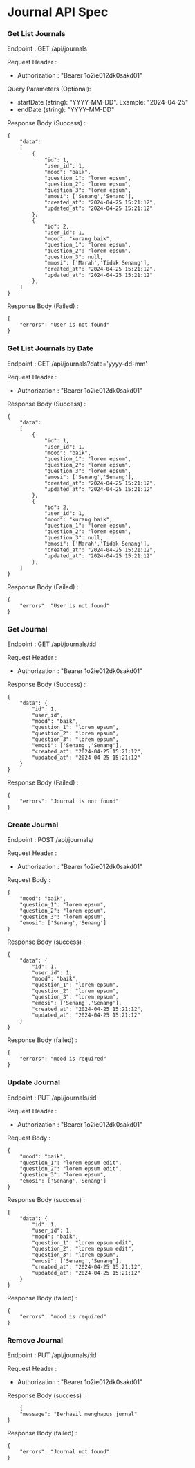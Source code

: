 # Journal API Spec

### Get List Journals

Endpoint : GET /api/journals

Request Header :

- Authorization : "Bearer 1o2ie012dk0sakd01"

Query Parameters (Optional):

- startDate (string): "YYYY-MM-DD". Example: "2024-04-25"
- endDate (string): "YYYY-MM-DD"

Response Body (Success) :

```
{
	"data": 
	[
		{
			"id": 1,
			"user_id": 1,
			"mood": "baik",
			"question_1": "lorem epsum",
			"question_2": "lorem epsum",
			"question_3": "lorem epsum",
			"emosi": ['Senang','Senang'],
			"created_at": "2024-04-25 15:21:12",
			"updated_at": "2024-04-25 15:21:12"
		},
		{
			"id": 2,
			"user_id": 1,
			"mood": "kurang baik",
			"question_1": "lorem epsum",
			"question_2": "lorem epsum",
			"question_3": null,
			"emosi": ['Marah','Tidak Senang'],
			"created_at": "2024-04-25 15:21:12",
			"updated_at": "2024-04-25 15:21:12"
		},
	]
}
```

Response Body (Failed) :

```
{
	"errors": "User is not found"
}
```

### Get List Journals by Date

Endpoint : GET /api/journals?date='yyyy-dd-mm'

Request Header :

- Authorization : "Bearer 1o2ie012dk0sakd01"

Response Body (Success) :

```
{
	"data": 
	[
		{
			"id": 1,
			"user_id": 1,
			"mood": "baik",
			"question_1": "lorem epsum",
			"question_2": "lorem epsum",
			"question_3": "lorem epsum",
			"emosi": ['Senang','Senang'],
			"created_at": "2024-04-25 15:21:12",
			"updated_at": "2024-04-25 15:21:12"
		},
		{
			"id": 2,
			"user_id": 1,
			"mood": "kurang baik",
			"question_1": "lorem epsum",
			"question_2": "lorem epsum",
			"question_3": null,
			"emosi": ['Marah','Tidak Senang'],
			"created_at": "2024-04-25 15:21:12",
			"updated_at": "2024-04-25 15:21:12"
		},
	]
}
```

Response Body (Failed) :

```
{
	"errors": "User is not found"
}
```

### Get Journal

Endpoint : GET /api/journals/:id

Request Header :

- Authorization : "Bearer 1o2ie012dk0sakd01"

Response Body (Success) :

```
{
	"data": {
		"id": 1,
		"user_id",
		"mood": "baik",
		"question_1": "lorem epsum",
		"question_2": "lorem epsum",
		"question_3": "lorem epsum",
		"emosi": ['Senang','Senang'],
		"created_at": "2024-04-25 15:21:12",
		"updated_at": "2024-04-25 15:21:12"
	}
}
```

Response Body (Failed) :

```
{
	"errors": "Journal is not found"
}
```

### Create Journal

Endpoint : POST /api/journals/

Request Header :

- Authorization : "Bearer 1o2ie012dk0sakd01"

Request Body :

```
{
	"mood": "baik",
	"question_1": "lorem epsum",
	"question_2": "lorem epsum",
	"question_3": "lorem epsum",
	"emosi": ['Senang','Senang']
}
```

Response Body (success) :

```
{
	"data": {
		"id": 1,
		"user_id": 1,
		"mood": "baik",
		"question_1": "lorem epsum",
		"question_2": "lorem epsum",
		"question_3": "lorem epsum",
		"emosi": ['Senang','Senang'],
		"created_at": "2024-04-25 15:21:12",
		"updated_at": "2024-04-25 15:21:12"
	}
}
```

Response Body (failed) :

```
{
	"errors": "mood is required"
}
```

### Update Journal

Endpoint : PUT /api/journals/:id

Request Header :

- Authorization : "Bearer 1o2ie012dk0sakd01"

Request Body :

```
{
	"mood": "baik",
	"question_1": "lorem epsum edit",
	"question_2": "lorem epsum edit",
	"question_3": "lorem epsum",
	"emosi": ['Senang','Senang']
}
```

Response Body (success) :

```
{
	"data": {
		"id": 1,
		"user_id": 1,
		"mood": "baik",
		"question_1": "lorem epsum edit",
		"question_2": "lorem epsum edit",
		"question_3": "lorem epsum",
		"emosi": ['Senang','Senang'],
		"created_at": "2024-04-25 15:21:12",
		"updated_at": "2024-04-25 15:21:12"
	}
}
```

Response Body (failed) :

```
{
	"errors": "mood is required"
}
```

### Remove Journal

Endpoint : PUT /api/journals/:id

Request Header :

- Authorization : "Bearer 1o2ie012dk0sakd01"

Response Body (success) :

```
	{
	"message": "Berhasil menghapus jurnal"
}
```

Response Body (failed) :

```
{
	"errors": "Journal not found"
}
```
